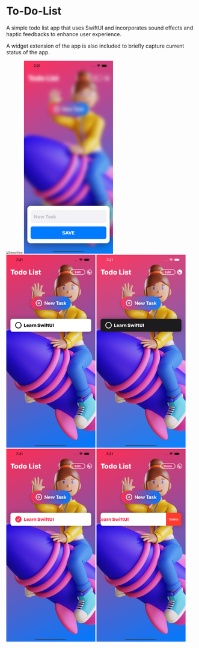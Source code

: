 

# To-Do-List

A simple todo list app that uses SwiftUI and incorporates sound effects and haptic feedbacks to enhance user experience. 

A widget extension of the app is also included to briefly capture current status of the app. 

<img src="Screenshots/HomeView.png" alt="HomeView" style="zoom:50%;" />

<img src="Screenshots/NewTaskView.png" alt="NewTaskView" style="zoom:50%;" />

<img src="Screenshots/NewlyAddedItem.png" alt="NewlyAddedItem" style="zoom:50%;" />

<img src="Screenshots/DarkMode.png" alt="DarkMode" style="zoom:50%;" />

<img src="Screenshots/CompletedItem.png" alt="CompletedItem" style="zoom:50%;" />

<img src="Screenshots/DeleteItem.png" alt="DeleteItem" style="zoom:50%;" />